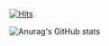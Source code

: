 [![Hits](https://hits.seeyoufarm.com/api/count/incr/badge.svg?url=https%3A%2F%2Fgithub.com%2Fyong8048%2Fcafe-24&count_bg=%2379C83D&title_bg=%23555555&icon=&icon_color=%23E7E7E7&title=hits&edge_flat=false)](https://hits.seeyoufarm.com)

![Anurag's GitHub stats](https://github-readme-stats.vercel.app/api?username=yong8048&show_icons=true&theme=radical)
